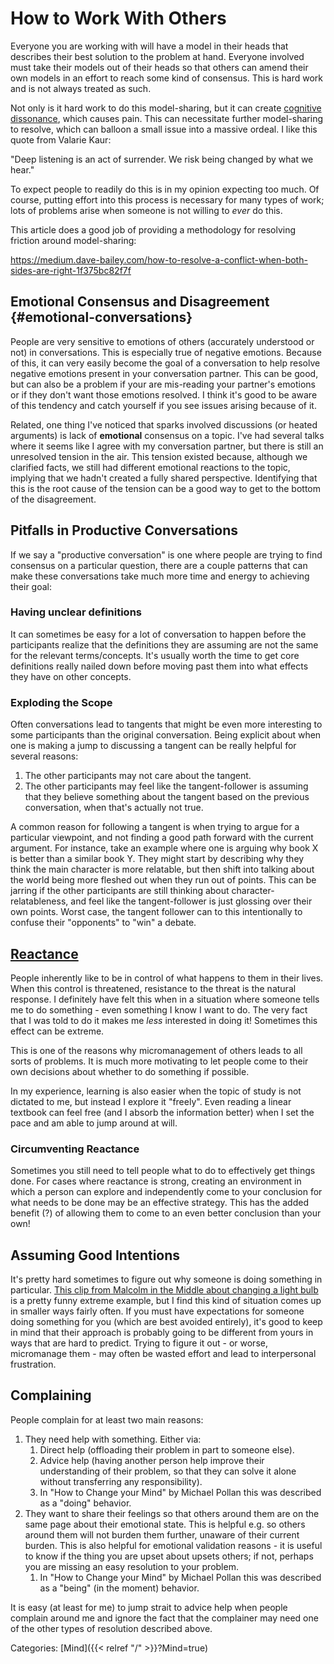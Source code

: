 # How to Work With Others

Everyone you are working with will have a model in their heads that describes
their best solution to the problem at hand.  Everyone involved must take their
models out of their heads so that others can amend their own models in an
effort to reach some kind of consensus.  This is hard work and is not always
treated as such.

Not only is it hard work to do this model-sharing, but it can create [cognitive
dissonance](https://en.wikipedia.org/wiki/Cognitive_dissonance), which causes
pain.  This can necessitate further model-sharing to resolve, which can balloon
a small issue into a massive ordeal.  I like this quote from Valarie Kaur:

   "Deep listening is an act of surrender. We risk being changed by what we hear."

To expect people to readily do this is in my opinion expecting too much.  Of
course, putting effort into this process is necessary for many types of work;
lots of problems arise when someone is not willing to *ever* do this.

This article does a good job of providing a methodology for resolving friction
around model-sharing:

https://medium.dave-bailey.com/how-to-resolve-a-conflict-when-both-sides-are-right-1f375bc82f7f


## Emotional Consensus and Disagreement {#emotional-conversations}

People are very sensitive to emotions of others (accurately understood or not)
in conversations. This is especially true of negative emotions. Because of
this, it can very easily become the goal of a conversation to help resolve
negative emotions present in your conversation partner. This can be good, but
can also be a problem if your are mis-reading your partner's emotions or if
they don't want those emotions resolved. I think it's good to be aware of this
tendency and catch yourself if you see issues arising because of it.

Related, one thing I've noticed that sparks involved discussions (or heated
arguments) is lack of **emotional** consensus on a topic. I've had several
talks where it seems like I agree with my conversation partner, but there is
still an unresolved tension in the air. This tension existed because, although
we clarified facts, we still had different emotional reactions to the topic,
implying that we hadn't created a fully shared perspective. Identifying that
this is the root cause of the tension can be a good way to get to the bottom of
the disagreement.


## Pitfalls in Productive Conversations

If we say a "productive conversation" is one where people are trying to find
consensus on a particular question, there are a couple patterns that can make
these conversations take much more time and energy to achieving their goal:

### Having unclear definitions

It can sometimes be easy for a lot of conversation to happen before the
participants realize that the definitions they are assuming are not the same
for the relevant terms/concepts. It's usually worth the time to get core
definitions really nailed down before moving past them into what effects they
have on other concepts.

### Exploding the Scope

Often conversations lead to tangents that might be even more interesting to
some participants than the original conversation. Being explicit about when
one is making a jump to discussing a tangent can be really helpful for several
reasons:

1. The other participants may not care about the tangent.
1. The other participants may feel like the tangent-follower is assuming that
   they believe something about the tangent based on the previous conversation,
   when that's actually not true. 

A common reason for following a tangent is when trying to argue for a
particular viewpoint, and not finding a good path forward with the current
argument. For instance, take an example where one is arguing why book X is
better than a similar book Y.  They might start by describing why they think
the main character is more relatable, but then shift into talking about the
world being more fleshed out when they run out of points. This can be jarring
if the other participants are still thinking about character-relatableness, and
feel like the tangent-follower is just glossing over their own points. Worst
case, the tangent follower can to this intentionally to confuse their
"opponents" to "win" a debate.


## [Reactance](https://en.wikipedia.org/wiki/Reactance_(psychology))

People inherently like to be in control of what happens to them in their lives.
When this control is threatened, resistance to the threat is the natural
response. I definitely have felt this when in a situation where someone tells
me to do something - even something I know I want to do. The very fact that I
was told to do it makes me _less_ interested in doing it! Sometimes this effect
can be extreme.

This is one of the reasons why micromanagement of others leads to all sorts of
problems. It is much more motivating to let people come to their own decisions
about whether to do something if possible. 

In my experience, learning is also easier when the topic of study is not
dictated to me, but instead I explore it "freely". Even reading a linear
textbook can feel free (and I absorb the information better) when I set the
pace and am able to jump around at will.

### Circumventing Reactance

Sometimes you still need to tell people what to do to effectively get things
done. For cases where reactance is strong, creating an environment in which a
person can explore and independently come to your conclusion for what needs to
be done may be an effective strategy. This has the added benefit (?) of
allowing them to come to an even better conclusion than your own!


## Assuming Good Intentions

It's pretty hard sometimes to figure out why someone is doing something in
particular.  [This clip from Malcolm in the Middle about changing a light
bulb](https://www.youtube.com/watch?v=AbSehcT19u0) is a pretty funny extreme
example, but I find this kind of situation comes up in smaller ways fairly
often. If you must have expectations for someone doing something for you (which
are best avoided entirely), it's good to keep in mind that their approach is
probably going to be different from yours in ways that are hard to predict.
Trying to figure it out - or worse, micromanage them - may often be wasted
effort and lead to interpersonal frustration.


## Complaining

People complain for at least two main reasons:

1. They need help with something.  Either via:
    1. Direct help (offloading their problem in part to someone else).
    1. Advice help (having another person help improve their understanding of
       their problem, so that they can solve it alone without transferring any
       responsibility).
    1. In "How to Change your Mind" by Michael Pollan this was described as a
       "doing" behavior.
1. They want to share their feelings so that others around them are on the same
   page about their emotional state.  This is helpful e.g. so others around
   them will not burden them further, unaware of their current burden.  This is
   also helpful for emotional validation reasons - it is useful to know if the
   thing you are upset about upsets others; if not, perhaps you are missing an
   easy resolution to your problem.
    1. In "How to Change your Mind" by Michael Pollan this was described as a
       "being" (in the moment) behavior.

It is easy (at least for me) to jump strait to advice help when people complain
around me and ignore the fact that the complainer may need one of the other
types of resolution described above.

Categories:
[Mind]({{< relref "/" >}}?Mind=true)